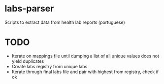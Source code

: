 # labs-parser

Scripts to extract data from health lab reports (portuguese)

# TODO

- Iterate on mappings file until dumping a list of all unique values does not yield duplicates
- Create labs registry from unique labs
- Iterate through final labs file and pair with highest from registry, check if ok